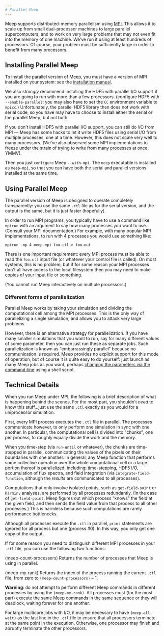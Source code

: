 ```yaml
---
# Parallel Meep
---
```


Meep supports distributed-memory parallelism using [MPI](https://en.wikipedia.org/wiki/MPI). This allows it to scale up from small dual-processor machines to large parallel supercomputers, and to work on very large problems that may not even fit into the memory of one machine. We've run it using at least hundreds of processors. Of course, your problem must be sufficiently large in order to benefit from many processors.

Installing Parallel Meep
------------------------

To install the parallel version of Meep, you must have a version of MPI installed on your system: see the [installation manual](Meep_Installation#MPI_(parallel_machines).md).

We also *strongly* recommend installing the HDF5 with parallel I/O support if you are going to run with more than a few processors. (configure HDF5 with `--enable-parallel`; you may also have to set the `CC` environment variable to `mpicc`.) Unfortunately, the parallel HDF5 library then does not work with serial code, so you have may have to choose to install either the serial or the parallel Meep, but not both.

If you don't install HDF5 with parallel I/O support, you can still do I/O from MPI — Meep has some hacks to let it write HDF5 files using serial I/O from multiple processes, one at a time. However, this does not scale very well to many processors. (We've also observed some MPI implementations to freeze under the strain of trying to write from many processes at once. YMMV).

Then you just `configure` Meep `--with-mpi`. The `meep` executable is installed as `meep-mpi`, so that you can have both the serial and parallel versions installed at the same time.

Using Parallel Meep
-------------------

The parallel version of Meep is designed to operate completely transparently: you use the same `.ctl` file as for the serial version, and the output is the same, but it is just faster (hopefully).

In order to run MPI programs, you typically have to use a command like `mpirun` with an argument to say how many processes you want to use. (Consult your MPI documentation.) For example, with many popular MPI implementations, to run with 4 processes you would use something like:

```
mpirun -np 4 meep-mpi foo.ctl > foo.out
```


There is one important requirement: every MPI process must be able to read the `foo.ctl` input file (or whatever your control file is called). On most systems, this is no problem, but if for some reason your MPI processes don't all have access to the local filesystem then you may need to make copies of your input file or something.

(You cannot run Meep interactively on multiple processors.)

### Different forms of parallelization

Parallel Meep works by taking your simulation and dividing the computational cell among the MPI processes. This is the only way of parallelizing a single simulation, and allows you to attack very large problems.

However, there is an alternative strategy for parallelization. If you have many smaller simulations that you want to run, say for many different values of some parameter, then you can just run these as separate jobs. Such parallelization is known as "embarrassingly parallel" because no communication is required. Meep provides no explicit support for this mode of operation, but of course it is quite easy to do yourself: just launch as many Meep jobs as you want, perhaps [changing the parameters via the command-line](libctl_User_Reference#Command-line_parameters.md) using a shell script.

Technical Details
-----------------

When you run Meep under MPI, the following is a brief description of what is happening behind the scenes. For the most part, you shouldn't *need* to know this stuff...just use the same `.ctl` exactly as you would for a uniprocessor simulation.

First, every MPI process executes the `.ctl` file in parallel. The processes communicate however, to only perform one simulation in sync with one another. In particular, the computational cell is divided into "chunks", one per process, to roughly equally divide the work and the memory.

When you time-step (via `run-until` or whatever), the chunks are time-stepped in parallel, communicating the values of the pixels on their boundaries with one another. In general, any Meep function that performs some collective operation over the whole computational cell or a large portion thereof is parallelized, including: time-stepping, HDF5 I/O, accumulation of flux spectra, and field integration (via `integrate-field-function`, although the *results* are communicated to all processes).

Computations that only involve isolated points, such as `get-field-point` or `harminv` analyses, are performed by all processes redundantly. (In the case of `get-field-point`, Meep figures out which process "knows" the field at the given field, and then sends the field value from that process to all other processes.) This is harmless because such computations are rarely performance bottlenecks.

Although all processes execute the `.ctl` in parallel, `print` statements are ignored for all process but one (process \#0). In this way, you only get one copy of the output.

If for some reason you need to distinguish different MPI processes in your `.ctl` file, you can use the following two functions:

(meep-count-processors)
Returns the number of processes that Meep is using in parallel.

(meep-my-rank)
Returns the index of the process running the current `.ctl` file, from zero to `(meep-count-processors)` – 1.

**Warning**: do not attempt to perform different Meep commands in different processes by using the `(meep-my-rank)`. All processes must (for the most part) execute the same Meep commands in the same sequence or they will deadlock, waiting forever for one another.

For large multicore jobs with I/O, it may be necessary to have `(meep-all-wait)` as the last line in the `.ctl` file to ensure that all processors terminate at the same point in the execution. Otherwise, one processor may finish and abruptly terminate the other processors.
